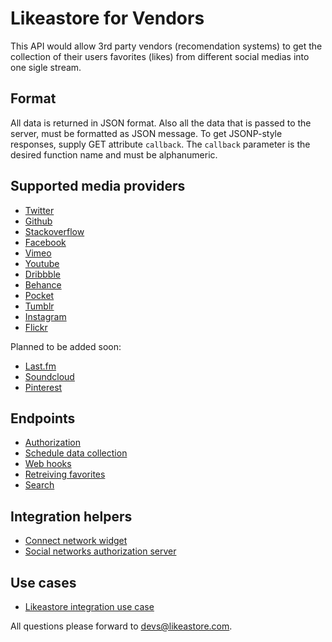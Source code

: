 # Likeastore for Vendors

This API would allow 3rd party vendors (recomendation systems) to get the collection of their users favorites (likes) from different social medias into one sigle stream.

## Format

All data is returned in JSON format. Also all the data that is passed to the server, must be formatted as JSON message. To get JSONP-style responses, supply GET attribute <code>callback</code>. The <code>callback</code> parameter is the desired function name and must be alphanumeric.

## Supported media providers

* [Twitter]()
* [Github]()
* [Stackoverflow]()
* [Facebook]()
* [Vimeo]()
* [Youtube]()
* [Dribbble]()
* [Behance]()
* [Pocket]()
* [Tumblr]()
* [Instagram]()
* [Flickr]()

Planned to be added soon:

* [Last.fm]()
* [Soundcloud]()
* [Pinterest]()

## Endpoints

* [Authorization](/api-docs/vendor/authorization)
* [Schedule data collection](/api-docs/vendor/collection)
* [Web hooks](/api-docs/vendor/webhooks)
* [Retreiving favorites](/api-docs/vendor/retreive)
* [Search](/api-docs/vendor/search)

## Integration helpers

* [Connect network widget](/api-docs/vendor/widget)
* [Social networks authorization server](/api-docs/vendor/server)

## Use cases

* [Likeastore integration use case](/api-docs/vendor/usecase)

All questions please forward to [devs@likeastore.com](mailto:devs@likeastore.com).